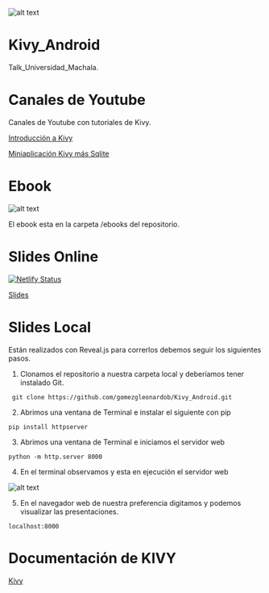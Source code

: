 ![alt text](https://i.udemycdn.com/course/750x422/688828_f879.jpg  "Logo Title Text 1")

# Kivy_Android

Talk_Universidad_Machala.

# Canales de Youtube

Canales de Youtube con tutoriales de Kivy.

[Introducción a Kivy](https://www.youtube.com/watch?v=9F_bw8OP1f0&list=PLOBq4FLbvJGQA31Zhfnha3KKhG6xjZ1cz)

[Miniaplicación Kivy más Sqlite](https://www.youtube.com/watch?v=jF6CJCTKj7w&list=PLOBq4FLbvJGSjYR2EW0VAWqEWVpk16GLT)

# Ebook
![alt text](https://infomediang.com/wp-content/uploads/2016/05/download-creating-apps-in-kivy-mobile-with-python-pdf-e1542777033443.png  "Logo Title Text 1")

El ebook esta en la carpeta /ebooks del repositorio.


# Slides Online

[![Netlify Status](https://api.netlify.com/api/v1/badges/437fed38-d25a-48b4-b566-276c43d686f7/deploy-status)](https://app.netlify.com/sites/pythonkivy/deploys)

[Slides](https://https://inspiring-syrniki-6b4c4b.netlify.app/)



# Slides Local

Están realizados con Reveal.js para correrlos debemos seguir los siguientes pasos.

1. Clonamos el repositorio a nuestra carpeta local y deberíamos tener instalado Git.

~~~~
 git clone https://github.com/gomezgleonardob/Kivy_Android.git
~~~~

2. Abrimos una ventana de Terminal e instalar el siguiente con pip

~~~~
pip install httpserver
~~~~

3. Abrimos una ventana de Terminal e iniciamos el servidor web

~~~~
python -m http.server 8000
~~~~

4. En el terminal observamos y esta en ejecución el servidor web

![alt text](https://www.poftut.com/wp-content/uploads/2018/07/img_5b4d5f569b669.png  "Logo Title Text 1")

5. En el navegador web de nuestra preferencia digitamos y podemos visualizar las presentaciones.

~~~~
localhost:8000
~~~~

# Documentación de KIVY
[Kivy](https://kivy.org/doc/stable/gettingstarted/intro.html)


